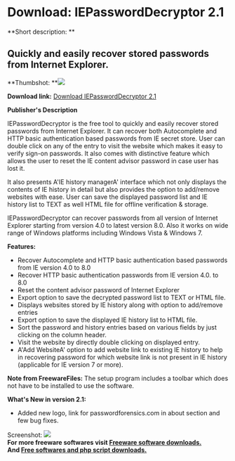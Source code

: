 # Download: IEPasswordDecryptor 2.1

**Short description: **

## Quickly and easily recover stored passwords from Internet Explorer.

  
**Thumbshot: **![](http://www.freewarefiles.com/screenshot/sxiepassdecrypt_md.jpg)   
  
**Download link:** [Download IEPasswordDecryptor 2.1](http://freesoftwares.boysofts.com/IEPasswordDecryptor_program_51512.html)  
  

**Publisher's Description**  
  

IEPasswordDecryptor is the free tool to quickly and easily recover stored
passwords from Internet Explorer. It can recover both Autocomplete and HTTP
basic authentication based passwords from IE secret store. User can double
click on any of the entry to visit the website which makes it easy to verify
sign-on passwords. It also comes with distinctive feature which allows the
user to reset the IE content advisor password in case user has lost it.

It also presents A'IE history managerA' interface which not only displays the
contents of IE history in detail but also provides the option to add/remove
websites with ease. User can save the displayed password list and IE history
list to TEXT as well HTML file for offline verification & storage.

IEPasswordDecryptor can recover passwords from all version of Internet
Explorer starting from version 4.0 to latest version 8.0. Also it works on
wide range of Windows platforms including Windows Vista & Windows 7.

**Features:**

  * Recover Autocomplete and HTTP basic authentication based passwords from IE version 4.0 to 8.0 
  * Recover HTTP basic authentication passwords from IE version 4.0. to 8.0 
  * Reset the content advisor password of Internet Explorer 
  * Export option to save the decrypted password list to TEXT or HTML file. 
  * Displays websites stored by IE history along with option to add/remove entries 
  * Export option to save the displayed IE history list to HTML file. 
  * Sort the password and history entries based on various fields by just clicking on the column header. 
  * Visit the website by directly double clicking on displayed entry. 
  * A'Add WebsiteA' option to add website link to existing IE history to help in recovering password for which website link is not present in IE history (applicable for IE version 7 or more). 

**Note from FreewareFiles:** The setup program includes a toolbar which does not have to be installed to use the software.

**What's New in version 2.1:**

  * Added new logo, link for passwordforensics.com in about section and few bug fixes. 

  
  
Screenshot: ![](http://www.freewarefiles.com/screenshot/sxiepassdecrypt.jpg)  
**For more freeware softwares visit [Freeware software downloads.](http://freesoftwares.boysofts.com/)**   
**And [Free softwares and php script downloads.](http://www.boysofts.com/)**

